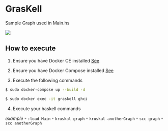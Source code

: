 # GrasKell

Sample Graph used in Main.hs

![](https://i0.wp.com/www.techiedelight.com/wp-content/uploads/2016/11/Kruskal-1.png)

## How to execute

1. Ensure you have Docker CE installed [See](https://docs.docker.com/install/)

2. Ensure you have Docker Compose installed [See](https://docs.docker.com/compose/install/)

3. Execute the following commands

``` bash
$ sudo docker-compose up --build -d
```

``` bash
$ sudo docker exec -it graskell ghci
```

4. Execute your haskell commands

_example_
	- `:load Main`
	- `kruskal graph`
	- `kruskal anotherGraph`
	- `scc graph`
	- `scc anotherGraph`
